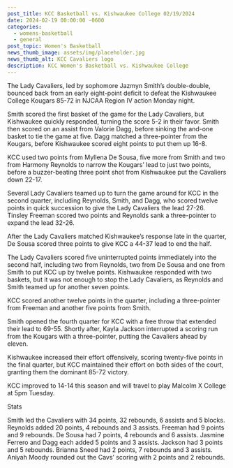 ```yaml
---
post_title: KCC Basketball vs. Kishwaukee College 02/19/2024
date: 2024-02-19 00:00:00 -0600
categories:
  - womens-basketball
  - general
post_topic: Women's Basketball
news_thumb_image: assets/img/placeholder.jpg
news_thumb_alt: KCC Cavaliers logo
description: KCC Women's Basketball vs. Kishwaukee College
---
```

<div><p>The Lady Cavaliers, led by sophomore Jazmyn Smith’s double-double, bounced back from an early eight-point deficit to defeat the Kishwaukee College Kougars 85-72 in NJCAA Region IV action Monday night.&nbsp;&nbsp;</p></div>

<div><p>Smith scored the first basket of the game for the Lady Cavaliers, but Kishwaukee quickly responded, turning the score 5-2 in their favor. Smith then scored on an assist from Valorie Dagg, before sinking the and-one basket to tie the game at five. Dagg matched a three-pointer from the Kougars, before Kishwaukee scored eight points to put them up 16-8.&nbsp;&nbsp;</p></div>

<div><p>KCC used two points from Myllena De Sousa, five more from Smith and two from Harmony Reynolds to narrow the Kougars’ lead to just two points, before a buzzer-beating three point shot from Kishwaukee put the Cavaliers down 22-17.&nbsp;</p></div>

<div><p>Several Lady Cavaliers teamed up to turn the game around for KCC in the second quarter, including Reynolds, Smith, and Dagg, who scored twelve points in quick succession to give the Lady Cavaliers the lead 27-26. Tinsley Freeman scored two points and Reynolds sank a three-pointer to expand the lead 32-26.&nbsp;&nbsp;</p></div>

<div><p>After the Lady Cavaliers matched Kishwaukee’s response late in the quarter, De Sousa scored three points to give KCC a 44-37 lead to end the half.&nbsp;</p></div>

<div><p>The Lady Cavaliers scored five uninterrupted points immediately into the second half, including two from Reynolds, two from De Sousa and one from Smith to put KCC up by twelve points. Kishwaukee responded with two baskets, but it was not enough to stop the Lady Cavaliers, as Reynolds and Smith teamed up for another seven points.&nbsp;&nbsp;</p></div>

<div><p>KCC scored another twelve points in the quarter, including a three-pointer from Freeman and another five points from Smith.&nbsp;</p></div>

<div><p>Smith opened the fourth quarter for KCC with a free throw that extended their lead to 69-55. Shortly after, Kayla Jackson interrupted a scoring run from the Kougars with a three-pointer, putting the Cavaliers ahead by eleven.&nbsp;&nbsp;</p></div>

<div><p>Kishwaukee increased their effort offensively, scoring twenty-five points in the final quarter, but KCC maintained their effort on both sides of the court, granting them the dominant 85-72 victory.&nbsp;&nbsp;</p></div>

<div><p>KCC improved to 14-14 this season and will travel to play Malcolm X College at 5pm Tuesday.&nbsp;</p></div>

<div><p>Stats&nbsp;</p></div>

<div><p>Smith led the Cavaliers with 34 points, 32 rebounds, 6 assists and 5 blocks. Reynolds added 20 points, 4 rebounds and 3 assists. Freeman had 9 points and 9 rebounds. De Sousa had 7 points, 4 rebounds and 6 assists. Jasmine Ferrero and Dagg each added 5 points and 3 assists. Jackson had 3 points and 5 rebounds. Brianna Sneed had 2 points, 7 rebounds and 3 assists. Aniyah Moody rounded out the Cavs’ scoring with 2 points and 2 rebounds.&nbsp;</p></div>